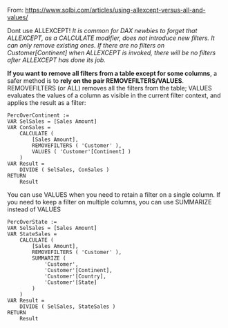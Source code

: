 From: https://www.sqlbi.com/articles/using-allexcept-versus-all-and-values/

Dont use ALLEXCEPT!
_It is common for DAX newbies to forget that ALLEXCEPT, as a CALCULATE modifier, does not introduce new filters. It can only remove existing ones. If there are no filters on Customer[Continent] when ALLEXCEPT is invoked, there will be no filters after ALLEXCEPT has done its job._

**If you want to remove all filters from a table except for some columns**, a safer method is to **rely on the pair REMOVEFILTERS/VALUES**. REMOVEFILTERS (or ALL) removes all the filters from the table; VALUES evaluates the values of a column as visible in the current filter context, and applies the result as a filter:

```
PercOverContinent :=
VAR SelSales = [Sales Amount]
VAR ConSales =
    CALCULATE (
        [Sales Amount],
        REMOVEFILTERS ( 'Customer' ),
        VALUES ( 'Customer'[Continent] )
    )
VAR Result =
    DIVIDE ( SelSales, ConSales )
RETURN
    Result
```

You can use VALUES when you need to retain a filter on a single column. If you need to keep a filter on multiple columns, you can use SUMMARIZE instead of VALUES

```
PercOverState :=
VAR SelSales = [Sales Amount]
VAR StateSales =
    CALCULATE (
        [Sales Amount],
        REMOVEFILTERS ( 'Customer' ),
        SUMMARIZE (
            'Customer',
            'Customer'[Continent],
            'Customer'[Country],
            'Customer'[State]
        )
    )
VAR Result =
    DIVIDE ( SelSales, StateSales )
RETURN
    Result
```
